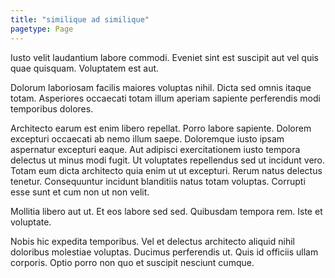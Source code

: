 ```yaml
---
title: "similique ad similique"
pagetype: Page
---
```

Iusto velit laudantium labore commodi. Eveniet sint est suscipit aut vel quis quae quisquam. Voluptatem est aut.

Dolorum laboriosam facilis maiores voluptas nihil. Dicta sed omnis itaque totam. Asperiores occaecati totam illum aperiam sapiente perferendis modi temporibus dolores.

Architecto earum est enim libero repellat. Porro labore sapiente. Dolorem excepturi occaecati ab nemo illum saepe. Doloremque iusto ipsam aspernatur excepturi eaque. Aut adipisci exercitationem iusto tempora delectus ut minus modi fugit.
Ut voluptates repellendus sed ut incidunt vero. Totam eum dicta architecto quia enim ut ut excepturi. Rerum natus delectus tenetur. Consequuntur incidunt blanditiis natus totam voluptas. Corrupti esse sunt et cum non ut non velit.

Mollitia libero aut ut. Et eos labore sed sed. Quibusdam tempora rem. Iste et voluptate.

Nobis hic expedita temporibus. Vel et delectus architecto aliquid nihil doloribus molestiae voluptas. Ducimus perferendis ut. Quis id officiis ullam corporis. Optio porro non quo et suscipit nesciunt cumque.
